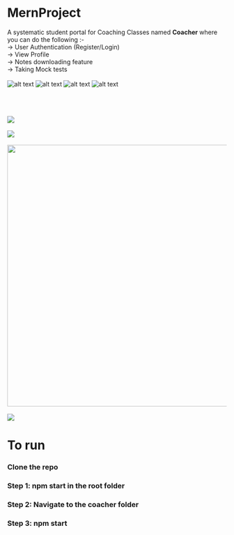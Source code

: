 # MernProject

A systematic student portal for Coaching Classes named <b>Coacher</b> where you can do the following :-
<br>-> User Authentication (Register/Login)
<br>-> View Profile
<br>-> Notes downloading feature
<br>-> Taking Mock tests 
<br><br>
![ alt text ](https://img.shields.io/badge/Made%20with-ReactJS-E34F26?style=for-the-badge&logo=React)
![ alt text ](https://img.shields.io/badge/Made%20with-Express-430098?style=for-the-badge&logo=Express)
![ alt text ](https://img.shields.io/badge/Made%20with-NodeJS-1177AA?style=for-the-badge&logo=Node)
![ alt text ](https://img.shields.io/badge/Made%20with-MongoDB-1273A3?style=for-the-badge&logo=MongoDB)
<br><br><br><br>

<img src="https://user-images.githubusercontent.com/59622008/147533208-53ced88d-a80b-4fad-9433-647e7ab9d48e.jpeg" align="center">
<br><br>
<img src="https://user-images.githubusercontent.com/59622008/147533349-1817f3df-b309-4c69-9308-7312cc5d7ca8.jpeg" align="center">
<br><br>
<img src="https://user-images.githubusercontent.com/59622008/147635309-0929adc2-0dbd-402f-a5df-56c81efc6736.jpeg" align="center" width="600px" height="600px">
<br><br>
<img src="https://user-images.githubusercontent.com/59622008/147635126-018549cf-a979-48f4-a7c6-bdafe14eb927.jpeg" align="center">

# To run

### Clone the repo
### Step 1: npm start in the root folder
### Step 2: Navigate to the coacher folder
### Step 3: npm start



